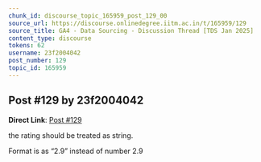 ```yaml
---
chunk_id: discourse_topic_165959_post_129_00
source_url: https://discourse.onlinedegree.iitm.ac.in/t/165959/129
source_title: GA4 - Data Sourcing - Discussion Thread [TDS Jan 2025]
content_type: discourse
tokens: 62
username: 23f2004042
post_number: 129
topic_id: 165959
---
```


## Post #129 by 23f2004042

**Direct Link**: [Post #129](https://discourse.onlinedegree.iitm.ac.in/t/165959/129)

the rating should be treated as string.

Format is as “2.9” instead of number 2.9
